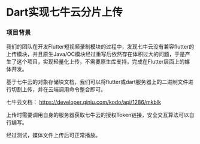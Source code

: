 # Dart实现七牛云分片上传

### 项目背景
我们的团队在开发Flutter短视频录制模块的过程中，发现七牛云没有兼容flutter的上传模块，并且原生Java/OC模块经过重写后依然存在体积过大的问题，于是产生了这个项目，实现轻量化上传，不需要原生库支持，完成在Flutter层面上的媒体开发。

基于七牛云的对象存储块文档，我们可以将flutter或dart服务器上的二进制文件进行切割上传，并在云端调用命令整合即可。

七牛云文档： https://developer.qiniu.com/kodo/api/1286/mkblk

上传时需要调用自身的服务器获取七牛云的授权Token链接，安全交互算法可以自行编写。

经过测试，媒体文件上传后可正常播放。
